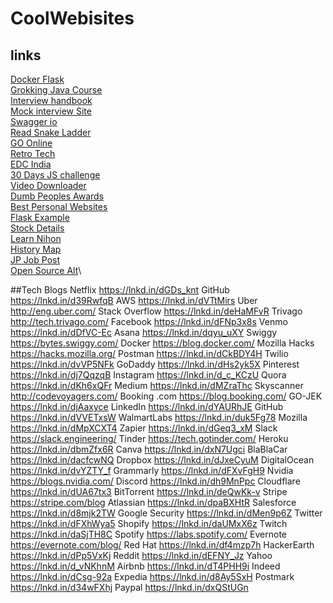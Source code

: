 # CoolWebisites

## links

[Docker Flask](https://www.digitalocean.com/community/tutorials/how-to-build-and-deploy-a-flask-application-using-docker-on-ubuntu-20-04) \
[Grokking Java Course](https://www.educative.io/courses/grokking-coding-interview-patterns-java) \
[Interview handbook](https://www.techinterviewhandbook.org/software-engineering-interview-guide/) \
[Mock interview Site](https://app.igotanoffer.com/coaching/tech/) \
[Swagger io](https://swagger.io/solutions/api-documentation/) \
[Read Snake Ladder](https://workat.tech/machine-coding/practice/snake-and-ladder-problem-zgtac9lxwntg)\
[GO Online](https://online-go.com/)\
[Retro Tech](https://www.future-forms.com/portfolio-item/sharp-ct-411-lcd-clock-necklace/)\
[EDC India](https://ledflashlights.in/collections/general-utility-everyday-carry-led-flashlights)\
[30 Days JS challenge](https://javascript30.com/)\
[Video Downloader](https://youtube4kdownloader.com/en72/)\
[Dumb Peoples Awards](https://darwinawards.com/)\
[Best Personal Websites](https://samdickie.medium.com/the-best-personal-websites-ive-seen-2019-ab6d5c64f3ea)\
[Flask Example](https://www.fullstackpython.com/flask-code-examples.html)\
[Stock Details](https://www.quiverquant.com/)\
[Learn Nihon](https://www.tofugu.com/learn-japanese/)\
[History Map](https://history-maps.com/story/History-of-India)\
[JP Job Post](https://japan-dev.com/blog/how-and-why-i-built-japan-dev)\
[Open Source Alt](https://www.opensourcealternative.to/)\

##Tech Blogs
Netflix https://lnkd.in/dGDs_knt
GitHub https://lnkd.in/d39RwfqB
AWS https://lnkd.in/dVTtMirs
Uber http://eng.uber.com/
Stack Overflow https://lnkd.in/deHaMFvR
Trivago http://tech.trivago.com/
Facebook https://lnkd.in/dFNp3x8s
Venmo https://lnkd.in/dDfVC-Ec
Asana https://lnkd.in/dqyu_uXY
Swiggy https://bytes.swiggy.com/
Docker https://blog.docker.com/
Mozilla Hacks https://hacks.mozilla.org/
Postman https://lnkd.in/dCkBDY4H
Twilio https://lnkd.in/dvVP5NFk
GoDaddy https://lnkd.in/dHs2yk5X
Pinterest https://lnkd.in/dj7QqzqB
Instagram https://lnkd.in/d_c_KCzU
Quora https://lnkd.in/dKh6xQFr
Medium https://lnkd.in/dMZraThc
Skyscanner http://codevoyagers.com/
Booking .com https://blog.booking.com/
GO-JEK https://lnkd.in/djAaxyce
LinkedIn https://lnkd.in/dYAURhJE
GitHub https://lnkd.in/dVVETxsW
WalmartLabs https://lnkd.in/duk5Fg78
Mozilla https://lnkd.in/dMpXCXT4
Zapier https://lnkd.in/dGeq3_xM
Slack https://slack.engineering/
Tinder https://tech.gotinder.com/
Heroku https://lnkd.in/dbmZfx6R
Canva https://lnkd.in/dxN7Ugci
BlaBlaCar https://lnkd.in/dacfcwNQ
Dropbox https://lnkd.in/dJxeCyuM
DigitalOcean https://lnkd.in/dvYZTY_f
Grammarly https://lnkd.in/dFXvFgH9
Nvidia https://blogs.nvidia.com/
Discord https://lnkd.in/dh9MnPpc
Cloudflare https://lnkd.in/dUA67tx3
BitTorrent https://lnkd.in/deQwKk-v
Stripe https://stripe.com/blog
Atlassian https://lnkd.in/dpaBXHtR
Salesforce https://lnkd.in/d8mjk2TW
Google Security https://lnkd.in/dMen9p6Z
Twitter https://lnkd.in/dFXhWya5
Shopify https://lnkd.in/daUMxX6z
Twitch https://lnkd.in/daSjTH8C
Spotify https://labs.spotify.com/
Evernote https://evernote.com/blog/
Red Hat https://lnkd.in/df4mzp7h
HackerEarth https://lnkd.in/dPp5VxKj
Reddit https://lnkd.in/dEFNY_Jz
Yahoo https://lnkd.in/d_vNKhnM
Airbnb https://lnkd.in/dT4PHH9i
Indeed https://lnkd.in/dCsg-92a
Expedia https://lnkd.in/d8Ay5SxH
Postmark https://lnkd.in/d34wFXhj
Paypal https://lnkd.in/dxQStUGn
